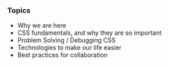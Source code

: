 ### Topics

- Why we are here
- CSS fundamentals, and why they are so important
- Problem Solving / Debugging CSS
- Technologies to make our life easier
- Best practices for collaboration
